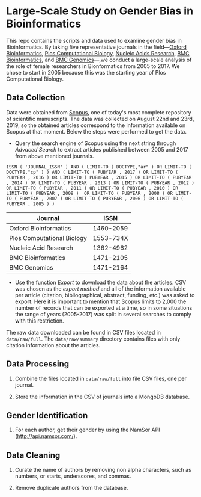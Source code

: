 # Large-Scale Study on Gender Bias in Bioinformatics

This repo contains the scripts and data used to examine gender bias in Bioinformatics. By taking five representative
journals in the field—[Oxford Bioinformatics](https://academic.oup.com/bioinformatics), 
[Plos Computational Biology](https://journals.plos.org/ploscompbiol/), [Nucleic Acids Research](https://academic.oup.com/nar), 
[BMC Bioinformatics](https://bmcbioinformatics.biomedcentral.com/), and 
[BMC Genomics](https://bmcgenomics.biomedcentral.com/)—,we conduct a large-scale analysis of the role of female 
researchers in Bionformatics from 2005 to 2017. We chose to start in 2005 because this was the starting year of Plos 
Computational Biology.

## Data Collection

Data were obtained from [Scopus](https://www.scopus.com), one of today's most complete repository of scientific 
manuscripts. The data was collected on August 22nd and 23rd, 2019, so the obtained articles correspond to the 
information available on Scopus at that moment. Below the steps were performed to get the data. 

- Query the search engine of Scopus using the next string through *Advaced Search* to extract articles published 
between 2005 and 2017 from above mentioned journals.

`ISSN ( 'JOURNAL_ISSN' ) AND ( LIMIT-TO ( DOCTYPE,"ar" ) OR LIMIT-TO ( DOCTYPE,"cp" ) ) AND ( LIMIT-TO ( PUBYEAR , 2017 )
OR LIMIT-TO ( PUBYEAR , 2016 ) OR LIMIT-TO ( PUBYEAR , 2015 ) OR LIMIT-TO ( PUBYEAR , 2014 ) OR LIMIT-TO ( PUBYEAR , 2013 )
OR LIMIT-TO ( PUBYEAR , 2012 ) OR LIMIT-TO ( PUBYEAR , 2011 ) OR LIMIT-TO ( PUBYEAR , 2010 ) OR LIMIT-TO ( PUBYEAR , 2009 ) 
OR LIMIT-TO ( PUBYEAR , 2008 ) OR LIMIT-TO ( PUBYEAR , 2007 ) OR LIMIT-TO ( PUBYEAR , 2006 ) OR LIMIT-TO ( PUBYEAR , 2005 ) )`

| Journal                    | ISSN      |
|----------------------------|-----------|
| Oxford Bioinformatics      | 1460-2059 |
| Plos Computational Biology | 1553-734X |
| Nucleic Acid Research      | 1362-4962 |
| BMC Bioinformatics         | 1471-2105 |
| BMC Genomics               | 1471-2164 |

- Use the function *Export* to download the data about the articles. CSV was chosen as the *export method* and all of 
the information available per article (citation, bibliographical, abstract, funding, etc.) was asked to export. Here it 
is important to mention that Scopus limits to 2,000 the number of records that can be exported at a time, so in some 
situations the range of years (2005-2017) was split in several searches to comply with this restriction. 

The raw data downloaded can be found in CSV files located in `data/raw/full`. The `data/raw/summary` directory contains 
files with only citation information about the articles. 

## Data Processing

1. Combine the files located in `data/raw/full` into file CSV files, one per journal.

2. Store the information in the CSV of journals into a MongoDB database.

## Gender Identification

1. For each author, get their gender by using the NamSor API (http://api.namsor.com/).

## Data Cleaning

1. Curate the name of authors by removing non alpha characters, such as numbers, or starts, underscores, and commas.

2. Remove duplicate authors from the database.
 
